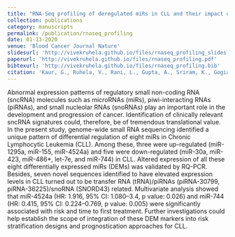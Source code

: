 ```yaml
---
title: "RNA-Seq profiling of deregulated miRs in CLL and their impact on clinical outcome"
collection: publications
category: manuscripts
permalink: /publication/rnaseq_profiling
date: 01-13-2020
venue: 'Blood Cancer Journal Nature'
slidesurl: 'http://vivekruhela.github.io/files/rnaseq_profiling_slides.pdf'
paperurl: 'http://vivekruhela.github.io/files/rnaseq_profiling.pdf'
bibtexurl: 'http://vivekruhela.github.io/files/rnaseq_profiling.bib'
citation: 'Kaur, G., Ruhela, V., Rani, L., Gupta, A., Sriram, K., Gogia, A., Sharma, A., Kumar, L. and Gupta, R., 2020. RNA-Seq profiling of deregulated miRs in CLL and their impact on clinical outcome. <i>Blood cancer journal</i>, 10(1), p.6.'
---
```


Abnormal expression patterns of regulatory small non-coding RNA (sncRNA) molecules such as microRNAs (miRs), piwi-interacting RNAs (piRNAs), and small nucleolar RNAs (snoRNAs) play an important role in the development and progression of cancer. Identification of clinically relevant sncRNA signatures could, therefore, be of tremendous translational value. In the present study, genome-wide small RNA sequencing identified a unique pattern of differential regulation of eight miRs in Chronic Lymphocytic Leukemia (CLL). Among these, three were up-regulated (miR-1295a, miR-155, miR-4524a) and five were down-regulated (miR-30a, miR-423, miR-486*, let-7e, and miR-744) in CLL. Altered expression of all these eight differentially expressed miRs (DEMs) was validated by RQ-PCR. Besides, seven novel sequences identified to have elevated expression levels in CLL turned out to be transfer RNA (tRNA)/piRNAs (piRNA-30799, piRNA-36225)/snoRNA (SNORD43) related. Multivariate analysis showed that miR-4524a (HR: 1.916, 95% CI: 1.080–3.4, p value: 0.026) and miR-744 (HR: 0.415, 95% CI: 0.224–0.769, p value: 0.005) were significantly associated with risk and time to first treatment. Further investigations could help establish the scope of integration of these DEM markers into risk stratification designs and prognostication approaches for CLL.
